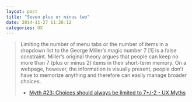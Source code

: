 ```yaml
---
layout: post
title: "Seven plus or minus two"
date: 2014-11-27 11:26:12
categories: UX
---
```


> Limiting the number of menu tabs or the number of items in a dropdown list to the George Miller’s magic number 7 [1]  is a false constraint. Miller’s original theory argues that people can keep no more than 7 (plus or minus 2) items in their short-term memory. On a webpage, however, the information is visually present, people don’t have to memorize anything and therefore can easily manage broader choices.
> - [Myth #23: Choices should always be limited to 7+/-2 - UX Myths](http://uxmyths.com/post/931925744/myth-23-choices-should-always-be-limited-to-seven)